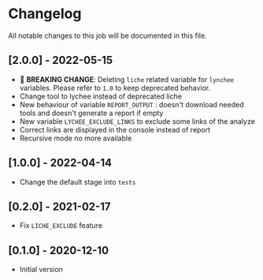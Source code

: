 # Changelog
All notable changes to this job will be documented in this file.

## [2.0.0] - 2022-05-15
* 🚨 **BREAKING CHANGE**: Deleting `liche` related variable for `lynchee` variables. Please refer to `1.0` to keep deprecated behavior. 
* Change tool to lychee instead of deprecated liche 
* New behaviour of variable `REPORT_OUTPUT` : doesn't download needed tools and doesn't generate a report if empty 
* New variable `LYCHEE_EXCLUDE_LINKS` to exclude some links of the analyze 
* Correct links are displayed in the console instead of report 
* Recursive mode no more available

## [1.0.0] - 2022-04-14
* Change the default stage into `tests`

## [0.2.0] - 2021-02-17
* Fix `LICHE_EXCLUDE` feature

## [0.1.0] - 2020-12-10
* Initial version